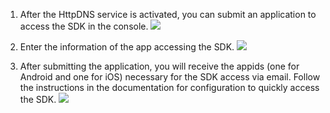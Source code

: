 1. After the HttpDNS service is activated, you can submit an application to access the SDK in the console.
![](https://mc.qcloudimg.com/static/img/4b54446078cde6c1b4a5af8da662718d/1.png)

2. Enter the information of the app accessing the SDK.
![](https://mc.qcloudimg.com/static/img/ffdaedf84827b11f5bc384ce36c9d6e2/2.png)

3. After submitting the application, you will receive the appids (one for Android and one for iOS) necessary for the SDK access via email. Follow the instructions in the documentation for configuration to quickly access the SDK.
![](https://mc.qcloudimg.com/static/img/24241f0a1d77ca955a519ad4066042d6/3.png)
